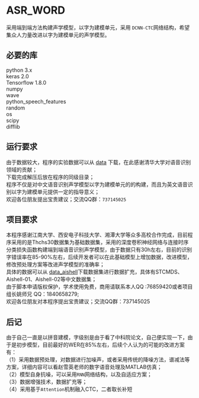 # ASR_WORD
采用端到端方法构建声学模型，以字为建模单元，采用 `DCNN-CTC`网络结构，希望集众人力量改进以字为建模单元的声学模型。<br>

## 必要的库
  python 3.x<br>
  keras 2.0<br>
  Tensorflow 1.8.0<br>
  numpy<br>
  wave <br>
  python_speech_features<br>
  random<br>
  os<br>
  scipy<br>
  difflib<br>

## 运行要求
  由于数据较大，程序的实验数据可以从 [data](http://www.openslr.org/18/ "悬停显示") 下载，在此感谢清华大学对语音识别领域的贡献；<br>
  下载完成解压后放在程序的同级目录；<br>
  程序不仅是对中文语音识别声学模型以字为建模单元的的构建，而且为英文语音识别以字为建模单元提供一定的指导意义；<br>
  欢迎各位朋友提出宝贵建议；交流QQ群：`737145025`<br>

## 项目要求
  本程序感谢江南大学、西安电子科技大学、湘潭大学等众多高校合作完成，目前程序采用的是Thchs30数据集为基础数据集，采用的深度卷积神经网络与连接时序分类损失函数构建端到端语音识别声学模型，由于数据只有30h左右，目前的识别字错误率在85-90%左右，后续开发者可以在此基础模型上增加数据，改进模型，修改预处理方案等改进声学模型的准确率；<br>
  具体的数据可以从 [data_aishell](http://www.openslr.org/ "悬停显示")下载数据集进行数据扩充，具体有STCMDS、Aishell-01、Aishell-02等中文数据集；<br>
  由于脚本申请版权保护，学术使用免费，商用请联系本人QQ :76859420或者项目组长姚师兄 QQ：1840658279;<br>
  欢迎各位朋友对本程序提出宝贵建议；交流QQ群：737145025<br>

## 后记
  由于自己一直是以拼音建模，字级别是由于看了中科院论文，自己便实现一下，由于是初步模型，目前最好的WER在85%左右，后续个人认为的可能的改进方案有：<br>
  （1）采用数据预处理，对数据进行加噪声，或者采用传统的降噪方法，谱减法等方案，详细内容可以看赵雪英老师的数字语音处理及MATLAB仿真；<br>
  （2）模型自身抗噪，可以采用`RNN`网络结构，以及自适应方案；<br>
  （3）数据增强技术，数据扩充等；<br>
  （4）采用基于`Attention`机制融入CTC，二者取长补短<br>
